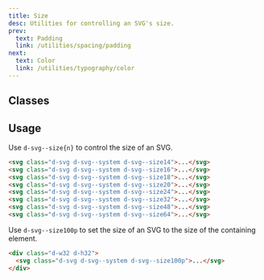 ```yaml
---
title: Size
desc: Utilities for controlling an SVG's size.
prev:
  text: Padding
  link: /utilities/spacing/padding
next:
  text: Color
  link: /utilities/typography/color
---
```


## Classes
<utility-class-table>
  <template #content>
    <tbody>
      <tr v-for="size in iconSizes">
        <th scope="row" class="d-ff-mono d-fc-purple d-fw-normal d-fs12">{{ size.class }}</th>
          <td class="d-ff-mono d-fc-orange d-fs12">
            <span v-if="size.sizeRem">
              width: {{ size.sizeRem }} !important; 
              height: {{ size.sizeRem }} !important;
            </span>
            <span v-else-if="size.class === 'd-svg--size100p'">
              width: 100% !important; 
              height: auto !important;
            </span>
          </td>
      </tr>
    </tbody>
  </template>
</utility-class-table>

## Usage

Use `d-svg--size{n}` to control the size of an SVG.

<code-well-header>
  <icon-phone class="d-svg--size14" />
  <icon-phone class="d-svg--size16" />
  <icon-phone class="d-svg--size18" />
  <icon-phone class="d-svg--size20" />
  <icon-phone class="d-svg--size24" />
  <icon-phone class="d-svg--size32" />
  <icon-phone class="d-svg--size48" />
  <icon-phone class="d-svg--size64" />
</code-well-header>
      
```html
<svg class="d-svg d-svg--system d-svg--size14">...</svg>
<svg class="d-svg d-svg--system d-svg--size16">...</svg>
<svg class="d-svg d-svg--system d-svg--size18">...</svg>
<svg class="d-svg d-svg--system d-svg--size20">...</svg>
<svg class="d-svg d-svg--system d-svg--size24">...</svg>
<svg class="d-svg d-svg--system d-svg--size32">...</svg>
<svg class="d-svg d-svg--system d-svg--size48">...</svg>
<svg class="d-svg d-svg--system d-svg--size64">...</svg>
```

Use `d-svg--size100p` to set the size of an SVG to the size of the containing element.

<code-well-header>
  <div class="d-w32 d-h32">
    <icon-phone class="d-svg--size100p" />
  </div>
</code-well-header>
      
```html
<div class="d-w32 d-h32">
  <svg class="d-svg d-svg--system d-svg--size100p">...</svg>
</div>
```

<script setup>
  import iconSizes from '@data/icons-sizes.json';
</script>
